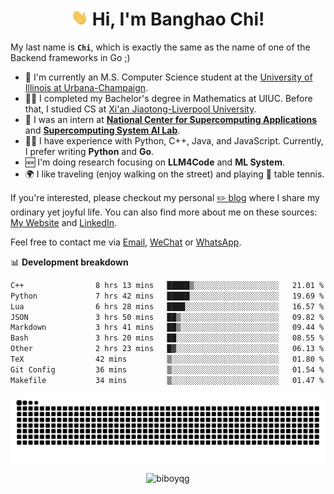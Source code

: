 <h1 align="center"><img src="assets/hi.gif" height="26" alt="wave"/> Hi, I'm Banghao Chi!</h1>

My last name is **`Chi`**, which is exactly the same as the name of one of the Backend frameworks in Go ;)

- 🏫 I'm currently an M.S. Computer Science student at the [University of Illinois at Urbana-Champaign](https://illinois.edu/).
- 👨‍🎓 I completed my Bachelor's degree in Mathematics at UIUC. Before that, I studied CS at [Xi'an Jiaotong-Liverpool University](https://www.xjtlu.edu.cn/en).
- 💼 I was an intern at **[National Center for Supercomputing Applications](https://www.ncsa.illinois.edu/)** and **[Supercomputing System AI Lab](https://supercomputing-system-ai-lab.github.io/)**.
- 👨‍💻 I have experience with Python, C++, Java, and JavaScript. Currently, I prefer writing **Python** and **Go**.
- 🆕 I'm doing research focusing on **LLM4Code** and **ML System**.
- 🌍 I like traveling (enjoy walking on the street) and playing 🏓 table tennis.

If you're interested, please checkout my personal [✏️ blog](https://banghao.live) where I share my ordinary yet joyful life. You can also find more about me on these sources: [My Website](https://biboyqg.github.io/) and [LinkedIn](https://www.linkedin.com/in/banghao-chi-550737276/).

Feel free to contact me via <a href="mailto:banghao2@illinois.edu">Email</a>, [WeChat](id:banghao1023) or [WhatsApp](+12173286124).

📊 **Development breakdown**

<!--START_SECTION:waka-->

```txt
C++                8 hrs 13 mins   █████▒░░░░░░░░░░░░░░░░░░░   21.01 %
Python             7 hrs 42 mins   █████░░░░░░░░░░░░░░░░░░░░   19.69 %
Lua                6 hrs 28 mins   ████░░░░░░░░░░░░░░░░░░░░░   16.57 %
JSON               3 hrs 50 mins   ██▒░░░░░░░░░░░░░░░░░░░░░░   09.82 %
Markdown           3 hrs 41 mins   ██▒░░░░░░░░░░░░░░░░░░░░░░   09.44 %
Bash               3 hrs 20 mins   ██░░░░░░░░░░░░░░░░░░░░░░░   08.55 %
Other              2 hrs 23 mins   █▓░░░░░░░░░░░░░░░░░░░░░░░   06.13 %
TeX                42 mins         ▒░░░░░░░░░░░░░░░░░░░░░░░░   01.80 %
Git Config         36 mins         ▒░░░░░░░░░░░░░░░░░░░░░░░░   01.54 %
Makefile           34 mins         ▒░░░░░░░░░░░░░░░░░░░░░░░░   01.47 %
```

<!--END_SECTION:waka-->

<picture>
  <source media="(prefers-color-scheme: dark)" srcset="https://raw.githubusercontent.com/BiboyQG/BiboyQG/output/github-contribution-grid-snake-dark.svg">
  <source media="(prefers-color-scheme: light)" srcset="https://raw.githubusercontent.com/BiboyQG/BiboyQG/output/github-contribution-grid-snake.svg">
  <img alt="github contribution grid snake animation" src="https://raw.githubusercontent.com/BiboyQG/BiboyQG/output/github-contribution-grid-snake.svg">
</picture>

<br>

<p align="center"><img src="https://komarev.com/ghpvc/?username=biboyqg&label=Profile%20views&color=0e75b6&style=flat" alt="biboyqg" /> </p>

</div>
